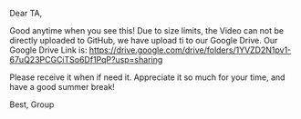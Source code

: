 Dear TA,

Good anytime when you see this! Due to size limits, the Video can not be directly uploaded to GitHub, we have upload ti to our Google Drive. Our Google Drive Link is: https://drive.google.com/drive/folders/1YVZD2N1pv1-67uQ23PCGCiTSo6Df1PqP?usp=sharing

Please receive it when if need it. Appreciate it so much for your time, and have a good summer break!

Best,
Group
